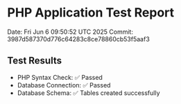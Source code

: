 # PHP Application Test Report
Date: Fri Jun  6 09:50:52 UTC 2025
Commit: 3987d587370d776c64283c8ce78860cb53f5aaf3

## Test Results
- PHP Syntax Check: ✅ Passed
- Database Connection: ✅ Passed
- Database Schema: ✅ Tables created successfully
